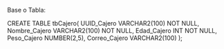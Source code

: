 Base o Tabla:

CREATE TABLE tbCajero(
UUID_Cajero VARCHAR2(100) NOT NULL,
Nombre_Cajero VARCHAR2(100) NOT NULL,
Edad_Cajero INT NOT NULL,
Peso_Cajero NUMBER(2,5),
Correo_Cajero VARCHAR2(100)
);
